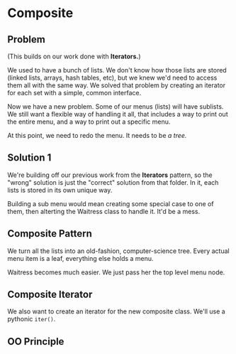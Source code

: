 # Composite

## Problem

(This builds on our work done with **Iterators.**)

We used to have a bunch of lists. We don't know how those lists are stored (linked lists, arrays, hash tables, etc), but we knew we'd need to access them all with the same way. We solved that problem by creating an iterator for each set with a simple, common interface.

Now we have a new problem. Some of our menus (lists) will have sublists. We still want a flexible way of handling it all, that includes a way to print out the entire menu, and a way to print out a specific menu.

At this point, we need to redo the menu. It needs to be *a tree.*

## Solution 1

We're building off our previous work from the **Iterators** pattern, so the "wrong" solution is just the "correct" solution from that folder. In it, each lists is stored in its own unique way.

Building a sub menu would mean creating some special case to one of them, then alterting the Waitress class to handle it. It'd be a mess.

## Composite Pattern

We turn all the lists into an old-fashion, computer-science tree. Every actual menu item is a leaf, everything else holds a menu.

Waitress becomes much easier. We just pass her the top level menu node.

## Composite Iterator

We also want to create an iterator for the new composite class. We'll use a pythonic `iter()`.

## OO Principle

